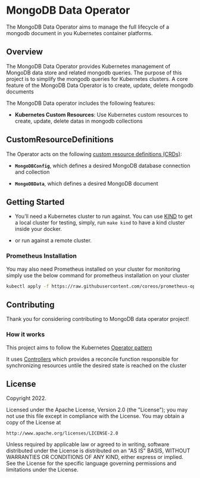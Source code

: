 # MongoDB Data Operator
The MongoDB Data Operator aims to manage the full lifecycle of a mongodb document in you Kubernetes container platforms.

## Overview
The MongoDB Data Operator provides Kubernetes management of MongoDB data store and related mongodb queries.
The purpose of this project is to simplify the mongodb queries for Kubernetes clusters.
A core feature of the MongoDB Data Operator is to create, update, delete mongodb documents

The MongoDB Data operator includes the following features:

* **Kubernetes Custom Resources**: Use Kubernetes custom resources to create, update, delete datas in mongodb collections

## CustomResourceDefinitions
The Operator acts on the following [custom resource definitions (CRDs)](https://kubernetes.io/docs/tasks/access-kubernetes-api/extend-api-custom-resource-definitions/):

* **`MongoDBConfig`**, which defines a desired MongoDB database connection and collection

* **`MongoDBData`**, which defines a desired MongoDB document

## Getting Started
* You’ll need a Kubernetes cluster to run against. You can use [KIND](https://sigs.k8s.io/kind) to get a local cluster for testing,
simply, run `make kind` to have a kind cluster inside your docker.

* or run against a remote cluster.

### Prometheus Installation

You may also need Prometheus installed on your cluster for monitoring
simply use the below command for prometheus installation on your cluster
```sh
kubectl apply -f https://raw.githubusercontent.com/coreos/prometheus-operator/release-0.33/bundle.yaml
```

## Contributing
Thank you for considering contributing to MongoDB data operator project!

### How it works
This project aims to follow the Kubernetes [Operator pattern](https://kubernetes.io/docs/concepts/extend-kubernetes/operator/)

It uses [Controllers](https://kubernetes.io/docs/concepts/architecture/controller/) 
which provides a reconcile function responsible for synchronizing resources untile the desired state is reached on the cluster 

## License

Copyright 2022.

Licensed under the Apache License, Version 2.0 (the "License");
you may not use this file except in compliance with the License.
You may obtain a copy of the License at

    http://www.apache.org/licenses/LICENSE-2.0

Unless required by applicable law or agreed to in writing, software
distributed under the License is distributed on an "AS IS" BASIS,
WITHOUT WARRANTIES OR CONDITIONS OF ANY KIND, either express or implied.
See the License for the specific language governing permissions and
limitations under the License.

